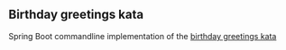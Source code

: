 ## Birthday greetings kata

Spring Boot commandline implementation of the
[birthday greetings kata](http://matteo.vaccari.name/blog/archives/154)